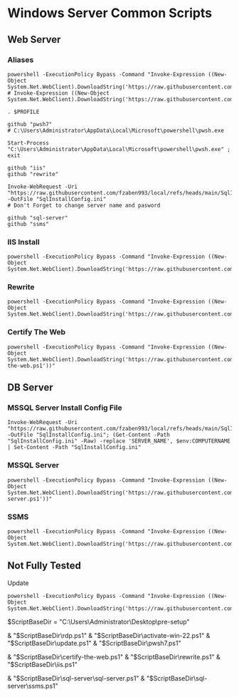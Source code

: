 # Windows Server Common Scripts

## Web Server

### Aliases

```pwsh
powershell -ExecutionPolicy Bypass -Command "Invoke-Expression ((New-Object System.Net.WebClient).DownloadString('https://raw.githubusercontent.com/fzaben993/local/main/profile.ps1'))"
# Invoke-Expression ((New-Object System.Net.WebClient).DownloadString('https://raw.githubusercontent.com/fzaben993/local/main/profile.ps1'))

. $PROFILE

github "pwsh7"
# C:\Users\Administrator\AppData\Local\Microsoft\powershell\pwsh.exe

Start-Process "C:\Users\Administrator\AppData\Local\Microsoft\powershell\pwsh.exe" ; exit

github "iis"
github "rewrite"

Invoke-WebRequest -Uri "https://raw.githubusercontent.com/fzaben993/local/refs/heads/main/SqlInstallConfig.ini" -OutFile "SqlInstallConfig.ini"
# Don't Forget to change server name and pasword 

github "sql-server"
github "ssms"
```
### IIS Install

```pwsh
powershell -ExecutionPolicy Bypass -Command "Invoke-Expression ((New-Object System.Net.WebClient).DownloadString('https://raw.githubusercontent.com/fzaben993/local/main/iis.ps1'))"
```

### Rewrite

```pwsh
powershell -ExecutionPolicy Bypass -Command "Invoke-Expression ((New-Object System.Net.WebClient).DownloadString('https://raw.githubusercontent.com/fzaben993/local/main/rewrite.ps1'))"
```

### Certify The Web

```pwsh
powershell -ExecutionPolicy Bypass -Command "Invoke-Expression ((New-Object System.Net.WebClient).DownloadString('https://raw.githubusercontent.com/fzaben993/local/main/certify-the-web.ps1'))"
```

## DB Server

### MSSQL Server Install Config File

```pwsh
Invoke-WebRequest -Uri "https://raw.githubusercontent.com/fzaben993/local/refs/heads/main/SqlInstallConfig.ini" -OutFile "SqlInstallConfig.ini"; (Get-Content -Path "SqlInstallConfig.ini" -Raw) -replace 'SERVER_NAME', $env:COMPUTERNAME | Set-Content -Path "SqlInstallConfig.ini"
```

### MSSQL Server

```pwsh
powershell -ExecutionPolicy Bypass -Command "Invoke-Expression ((New-Object System.Net.WebClient).DownloadString('https://raw.githubusercontent.com/fzaben993/local/main/sql-server.ps1'))"
```

### SSMS

```pwsh
powershell -ExecutionPolicy Bypass -Command "Invoke-Expression ((New-Object System.Net.WebClient).DownloadString('https://raw.githubusercontent.com/fzaben993/local/main/ssms.ps1'))"
```

## Not Fully Tested

Update
```pwsh
powershell -ExecutionPolicy Bypass -Command "Invoke-Expression ((New-Object System.Net.WebClient).DownloadString('https://raw.githubusercontent.com/fzaben993/local/main/update.ps1'))"
```


$ScriptBaseDir = "C:\Users\Administrator\Desktop\pre-setup"

& "$ScriptBaseDir\rdp.ps1"
& "$ScriptBaseDir\activate-win-22.ps1"
& "$ScriptBaseDir\update.ps1"
& "$ScriptBaseDir\pwsh7.ps1"

& "$ScriptBaseDir\certify-the-web.ps1"
& "$ScriptBaseDir\rewrite.ps1"
& "$ScriptBaseDir\iis.ps1"


& "$ScriptBaseDir\sql-server\sql-server.ps1"
& "$ScriptBaseDir\sql-server\ssms.ps1"

